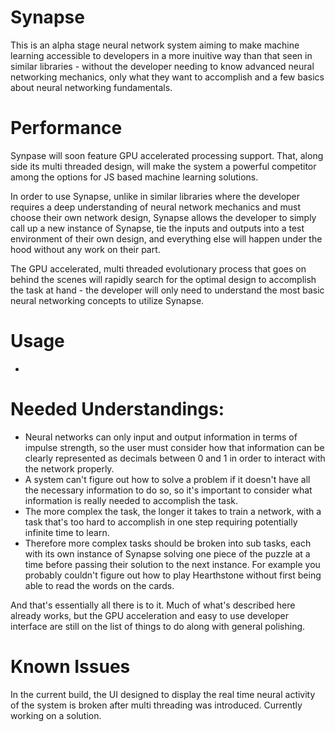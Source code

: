 # Synapse

This is an alpha stage neural network system aiming to make machine learning accessible to developers in a more inuitive way than that seen in similar libraries - without the developer needing to know advanced neural networking mechanics, only what they want to accomplish and a few basics about neural networking fundamentals. 

# Performance

Synpase will soon feature GPU accelerated processing support. That, along side its multi threaded design, will make the system a powerful competitor among the options for JS based machine learning solutions. 

In order to use Synapse, unlike in similar libraries where the developer requires a deep understanding of neural network mechanics and must choose their own network design, Synapse allows the developer to simply call up a new instance of Synapse, tie the inputs and outputs into a test environment of their own design, and everything else will happen under the hood without any work on their part. 

The GPU accelerated, multi threaded evolutionary process that goes on behind the scenes will rapidly search for the optimal design to accomplish the task at hand - the developer will only need to understand the most basic neural networking concepts to utilize Synapse.

# Usage

-

# Needed Understandings:

- Neural networks can only input and output information in terms of impulse strength, so the user must consider how that information can be clearly represented as decimals between 0 and 1 in order to interact with the network properly. 
- A system can't figure out how to solve a problem if it doesn't have all the necessary information to do so, so it's important to consider what information is really needed to accomplish the task.
- The more complex the task, the longer it takes to train a network, with a task that's too hard to accomplish in one step requiring potentially infinite time to learn.
- Therefore more complex tasks should be broken into sub tasks, each with its own instance of Synapse solving one piece of the puzzle at a time before passing their solution to the next instance. For example you probably couldn't figure out how to play Hearthstone without first being able to read the words on the cards. 

And that's essentially all there is to it. Much of what's described here already works, but the GPU acceleration and easy to use developer interface are still on the list of things to do along with general polishing. 

# Known Issues 

In the current build, the UI designed to display the real time neural activity of the system is broken after multi threading was introduced. Currently working on a solution. 


